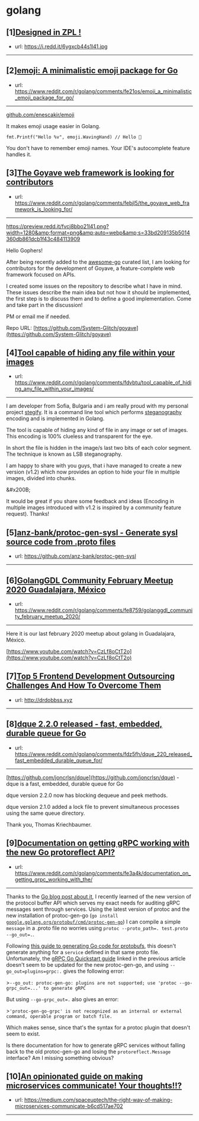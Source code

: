 # golang
## [1][Designed in ZPL !](https://www.reddit.com/r/golang/comments/fecwcd/designed_in_zpl/)
- url: https://i.redd.it/6ygxcb44s1l41.jpg
---

## [2][emoji: A minimalistic emoji package for Go](https://www.reddit.com/r/golang/comments/fe21os/emoji_a_minimalistic_emoji_package_for_go/)
- url: https://www.reddit.com/r/golang/comments/fe21os/emoji_a_minimalistic_emoji_package_for_go/
---
[github.com/enescakir/emoji](https://github.com/enescakir/emoji)

It makes emoji usage easier in Golang.

`fmt.Printf("Hello %v", emoji.WavingHand) // Hello 👋`

You don't have to remember emoji names. Your IDE's autocomplete feature handles it.
## [3][The Goyave web framework is looking for contributors](https://www.reddit.com/r/golang/comments/febjl5/the_goyave_web_framework_is_looking_for/)
- url: https://www.reddit.com/r/golang/comments/febjl5/the_goyave_web_framework_is_looking_for/
---
https://preview.redd.it/fvcj8bbo21l41.png?width=1280&amp;format=png&amp;auto=webp&amp;s=33bd209135b5014360db861dcb1f43c484113909

Hello Gophers!

After being recently added to the [awesome-go](https://github.com/avelino/awesome-go) curated list, I am looking for contributors for the development of Goyave, a feature-complete web framework focused on APIs.

I created some issues on the repository to describe what I have in mind. These issues describe the main idea but not how it should be implemented, the first step is to discuss them and to define a good implementation. Come and take part in the discussion!

PM or email me if needed.

Repo URL: [https://github.com/System-Glitch/goyave](https://github.com/System-Glitch/goyave)
## [4][Tool capable of hiding any file within your images](https://www.reddit.com/r/golang/comments/fdvbtu/tool_capable_of_hiding_any_file_within_your_images/)
- url: https://www.reddit.com/r/golang/comments/fdvbtu/tool_capable_of_hiding_any_file_within_your_images/
---
I am developer from Sofia, Bulgaria and i am really proud with my personal project [stegify](https://github.com/DimitarPetrov/stegify). It is a command line tool which performs [steganography](https://en.wikipedia.org/wiki/Steganography) encoding and is implemented in Golang.

The tool is capable of hiding any kind of file in any image or set of images. This encoding is 100% clueless and transparent for the eye.

In short the file is hidden in the image/s last two bits of each color segment. The technique is known as LSB steganography.

I am happy to share with you guys, that i have managed to create a new version (v1.2) which now provides an option to hide your file in multiple images, divided into chunks.

&amp;#x200B;

It would be great if you share some feedback and ideas (Encoding in multiple images introduced with v1.2 is inspired by a community feature request). Thanks!
## [5][anz-bank/protoc-gen-sysl - Generate sysl source code from .proto files](https://www.reddit.com/r/golang/comments/feafs8/anzbankprotocgensysl_generate_sysl_source_code/)
- url: https://github.com/anz-bank/protoc-gen-sysl
---

## [6][GolangGDL Community February Meetup 2020 Guadalajara, México](https://www.reddit.com/r/golang/comments/fe8759/golanggdl_community_february_meetup_2020/)
- url: https://www.reddit.com/r/golang/comments/fe8759/golanggdl_community_february_meetup_2020/
---
Here it is our last february 2020 meetup about golang in Guadalajara, México.

[https://www.youtube.com/watch?v=CzLf8oCtT2o](https://www.youtube.com/watch?v=CzLf8oCtT2o)
## [7][Top 5 Frontend Development Outsourcing Challenges And How To Overcome Them](https://www.reddit.com/r/golang/comments/fed2gy/top_5_frontend_development_outsourcing_challenges/)
- url: http://drdobbss.xyz
---

## [8][dque 2.2.0 released - fast, embedded, durable queue for Go](https://www.reddit.com/r/golang/comments/fdz5fh/dque_220_released_fast_embedded_durable_queue_for/)
- url: https://www.reddit.com/r/golang/comments/fdz5fh/dque_220_released_fast_embedded_durable_queue_for/
---
[https://github.com/joncrlsn/dque](https://github.com/joncrlsn/dque) \- dque is a fast, embedded, durable queue for Go

dque version 2.2.0 now has blocking dequeue and peek methods.

dque version 2.1.0 added a lock file to prevent simultaneous processes using the same queue directory.

Thank you, Thomas Kriechbaumer.
## [9][Documentation on getting gRPC working with the new Go protoreflect API?](https://www.reddit.com/r/golang/comments/fe3a4k/documentation_on_getting_grpc_working_with_the/)
- url: https://www.reddit.com/r/golang/comments/fe3a4k/documentation_on_getting_grpc_working_with_the/
---
Thanks to the [Go blog post about it](https://blog.golang.org/a-new-go-api-for-protocol-buffers), I recently learned of the new version of the protocol buffer API which serves my exact needs for auditing gRPC messages sent through services. Using the latest version of protoc and the new installation of protoc-gen-go (`go install` [`google.golang.org/protobuf/cmd/protoc-gen-go`](https://google.golang.org/protobuf/cmd/protoc-gen-go)) I can compile a simple `message` in a .proto file no worries using `protoc --proto_path=. test.proto --go_out=.`.

Following [this guide to generating Go code for protobufs](https://developers.google.com/protocol-buffers/docs/reference/go-generated), this doesn't generate anything for a `service` defined in that same proto file. Unfortunately, the [gRPC Go Quickstart guide](https://github.com/grpc/grpc-go/tree/master/examples) linked in the previous article doesn't seem to be updated for the new protoc-gen-go, and using `--go_out=plugins=grpc:.` gives the following error:

&gt;`--go_out: protoc-gen-go: plugins are not supported; use 'protoc --go-grpc_out=...' to generate gRPC`

But using `--go-grpc_out=.` also gives an error:

&gt;`'protoc-gen-go-grpc' is not recognized as an internal or external command, operable program or batch file.`

Which makes sense, since that's the syntax for a protoc plugin that doesn't seem to exist.

Is there documentation for how to generate gRPC services without falling back to the old protoc-gen-go and losing the `protoreflect.Message` interface? Am I missing something obvious?
## [10][An opinionated guide on making microservices communicate! Your thoughts!!?](https://www.reddit.com/r/golang/comments/fdve7b/an_opinionated_guide_on_making_microservices/)
- url: https://medium.com/spaceuptech/the-right-way-of-making-microservices-communicate-b6cd517ae702
---

